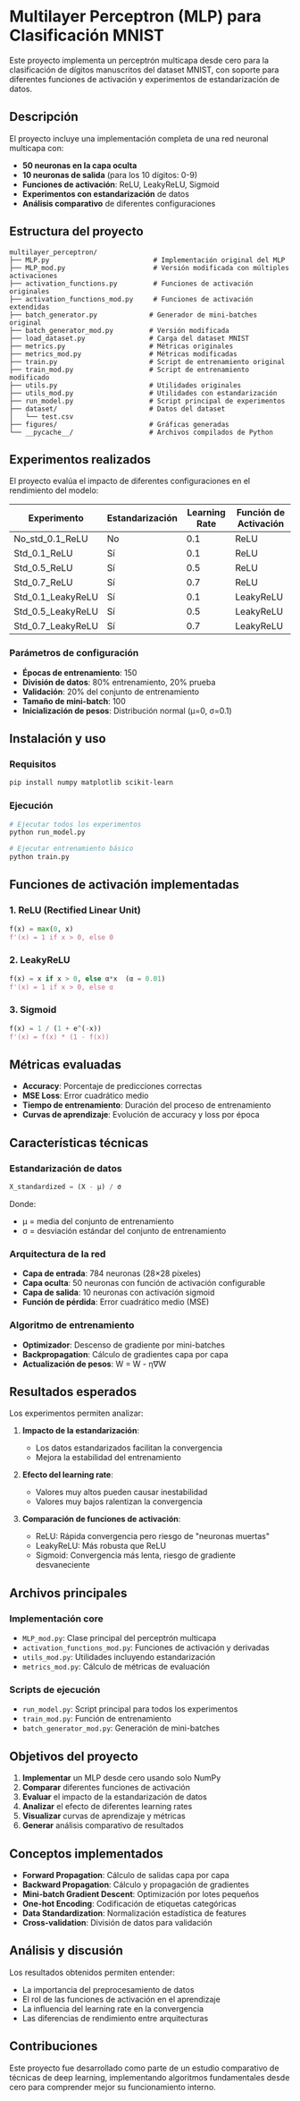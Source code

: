 # Multilayer Perceptron (MLP) para Clasificación MNIST

Este proyecto implementa un perceptrón multicapa desde cero para la clasificación de dígitos manuscritos del dataset MNIST, con soporte para diferentes funciones de activación y experimentos de estandarización de datos.

## Descripción

El proyecto incluye una implementación completa de una red neuronal multicapa con:
- **50 neuronas en la capa oculta**
- **10 neuronas de salida** (para los 10 dígitos: 0-9)
- **Funciones de activación**: ReLU, LeakyReLU, Sigmoid
- **Experimentos con estandarización** de datos
- **Análisis comparativo** de diferentes configuraciones

## Estructura del proyecto

```
multilayer_perceptron/
├── MLP.py                          # Implementación original del MLP
├── MLP_mod.py                      # Versión modificada con múltiples activaciones
├── activation_functions.py         # Funciones de activación originales
├── activation_functions_mod.py     # Funciones de activación extendidas
├── batch_generator.py             # Generador de mini-batches original
├── batch_generator_mod.py         # Versión modificada
├── load_dataset.py                # Carga del dataset MNIST
├── metrics.py                     # Métricas originales
├── metrics_mod.py                 # Métricas modificadas
├── train.py                       # Script de entrenamiento original
├── train_mod.py                   # Script de entrenamiento modificado
├── utils.py                       # Utilidades originales
├── utils_mod.py                   # Utilidades con estandarización
├── run_model.py                   # Script principal de experimentos
├── dataset/                       # Datos del dataset
│   └── test.csv
├── figures/                       # Gráficas generadas
└── __pycache__/                   # Archivos compilados de Python
```

## Experimentos realizados

El proyecto evalúa el impacto de diferentes configuraciones en el rendimiento del modelo:

| Experimento | Estandarización | Learning Rate | Función de Activación |
|------------|----------------|---------------|----------------------|
| No_std_0.1_ReLU | No | 0.1 | ReLU |
| Std_0.1_ReLU | Sí | 0.1 | ReLU |
| Std_0.5_ReLU | Sí | 0.5 | ReLU |
| Std_0.7_ReLU | Sí | 0.7 | ReLU |
| Std_0.1_LeakyReLU | Sí | 0.1 | LeakyReLU |
| Std_0.5_LeakyReLU | Sí | 0.5 | LeakyReLU |
| Std_0.7_LeakyReLU | Sí | 0.7 | LeakyReLU |

### Parámetros de configuración
- **Épocas de entrenamiento**: 150
- **División de datos**: 80% entrenamiento, 20% prueba
- **Validación**: 20% del conjunto de entrenamiento
- **Tamaño de mini-batch**: 100
- **Inicialización de pesos**: Distribución normal (μ=0, σ=0.1)

## Instalación y uso

### Requisitos
```bash
pip install numpy matplotlib scikit-learn
```

### Ejecución
```bash
# Ejecutar todos los experimentos
python run_model.py

# Ejecutar entrenamiento básico
python train.py
```

## Funciones de activación implementadas

### 1. ReLU (Rectified Linear Unit)
```python
f(x) = max(0, x)
f'(x) = 1 if x > 0, else 0
```

### 2. LeakyReLU
```python
f(x) = x if x > 0, else α*x  (α = 0.01)
f'(x) = 1 if x > 0, else α
```

### 3. Sigmoid
```python
f(x) = 1 / (1 + e^(-x))
f'(x) = f(x) * (1 - f(x))
```

## Métricas evaluadas

- **Accuracy**: Porcentaje de predicciones correctas
- **MSE Loss**: Error cuadrático medio
- **Tiempo de entrenamiento**: Duración del proceso de entrenamiento
- **Curvas de aprendizaje**: Evolución de accuracy y loss por época

## Características técnicas

### Estandarización de datos
```python
X_standardized = (X - μ) / σ
```
Donde:
- μ = media del conjunto de entrenamiento
- σ = desviación estándar del conjunto de entrenamiento

### Arquitectura de la red
- **Capa de entrada**: 784 neuronas (28×28 píxeles)
- **Capa oculta**: 50 neuronas con función de activación configurable
- **Capa de salida**: 10 neuronas con activación sigmoid
- **Función de pérdida**: Error cuadrático medio (MSE)

### Algoritmo de entrenamiento
- **Optimizador**: Descenso de gradiente por mini-batches
- **Backpropagation**: Cálculo de gradientes capa por capa
- **Actualización de pesos**: W = W - η∇W

## Resultados esperados

Los experimentos permiten analizar:

1. **Impacto de la estandarización**: 
   - Los datos estandarizados facilitan la convergencia
   - Mejora la estabilidad del entrenamiento

2. **Efecto del learning rate**:
   - Valores muy altos pueden causar inestabilidad
   - Valores muy bajos ralentizan la convergencia

3. **Comparación de funciones de activación**:
   - ReLU: Rápida convergencia pero riesgo de "neuronas muertas"
   - LeakyReLU: Más robusta que ReLU
   - Sigmoid: Convergencia más lenta, riesgo de gradiente desvaneciente

## Archivos principales

### Implementación core
- `MLP_mod.py`: Clase principal del perceptrón multicapa
- `activation_functions_mod.py`: Funciones de activación y derivadas
- `utils_mod.py`: Utilidades incluyendo estandarización
- `metrics_mod.py`: Cálculo de métricas de evaluación

### Scripts de ejecución
- `run_model.py`: Script principal para todos los experimentos
- `train_mod.py`: Función de entrenamiento
- `batch_generator_mod.py`: Generación de mini-batches

## Objetivos del proyecto

1. **Implementar** un MLP desde cero usando solo NumPy
2. **Comparar** diferentes funciones de activación
3. **Evaluar** el impacto de la estandarización de datos
4. **Analizar** el efecto de diferentes learning rates
5. **Visualizar** curvas de aprendizaje y métricas
6. **Generar** análisis comparativo de resultados

## Conceptos implementados

- **Forward Propagation**: Cálculo de salidas capa por capa
- **Backward Propagation**: Cálculo y propagación de gradientes
- **Mini-batch Gradient Descent**: Optimización por lotes pequeños
- **One-hot Encoding**: Codificación de etiquetas categóricas
- **Data Standardization**: Normalización estadística de features
- **Cross-validation**: División de datos para validación

## Análisis y discusión

Los resultados obtenidos permiten entender:
- La importancia del preprocesamiento de datos
- El rol de las funciones de activación en el aprendizaje
- La influencia del learning rate en la convergencia
- Las diferencias de rendimiento entre arquitecturas

## Contribuciones

Este proyecto fue desarrollado como parte de un estudio comparativo de técnicas de deep learning, implementando algoritmos fundamentales desde cero para comprender mejor su funcionamiento interno.
